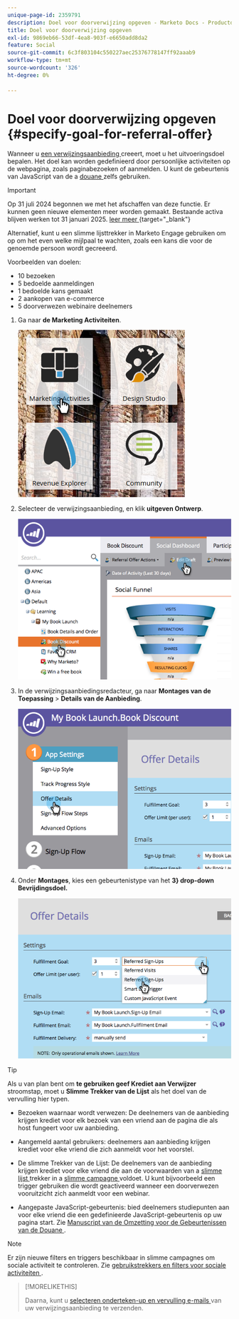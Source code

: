 ```yaml
---
unique-page-id: 2359791
description: Doel voor doorverwijzing opgeven - Marketo Docs - Productdocumentatie
title: Doel voor doorverwijzing opgeven
exl-id: 9869eb66-53df-4ea8-903f-e6650add8da2
feature: Social
source-git-commit: 6c3f803104c550227aec25376778147ff92aaab9
workflow-type: tm+mt
source-wordcount: '326'
ht-degree: 0%

---
```


# Doel voor doorverwijzing opgeven {#specify-goal-for-referral-offer}

Wanneer u [ een verwijzingsaanbieding ](/help/marketo/product-docs/demand-generation/social/referral-offers/create-a-referral-offer.md) creeert, moet u het uitvoeringsdoel bepalen. Het doel kan worden gedefinieerd door persoonlijke activiteiten op de webpagina, zoals paginabezoeken of aanmelden. U kunt de gebeurtenis van JavaScript van de a [ douane ](/help/marketo/product-docs/demand-generation/social/social-functions/conversion-script-for-custom-events.md) zelfs gebruiken.

>[!IMPORTANT]
>
>Op 31 juli 2024 begonnen we met het afschaffen van deze functie. Er kunnen geen nieuwe elementen meer worden gemaakt. Bestaande activa blijven werken tot 31 januari 2025. [ leer meer ](https://nation.marketo.com/t5/employee-blogs/marketo-engage-social-features-deprecation/ba-p/351977) {target="_blank"}

Alternatief, kunt u een slimme lijsttrekker in Marketo Engage gebruiken om op om het even welke mijlpaal te wachten, zoals een kans die voor de genoemde persoon wordt gecreeerd.

Voorbeelden van doelen:

* 10 bezoeken
* 5 bedoelde aanmeldingen
* 1 bedoelde kans gemaakt
* 2 aankopen van e-commerce
* 5 doorverwezen webinaire deelnemers

1. Ga naar **de Marketing Activiteiten**.

   ![](assets/ma.png)

1. Selecteer de verwijzingsaanbieding, en klik **uitgeven Ontwerp**.

   ![](assets/image2014-9-19-15-3a6-3a35.png)

1. In de verwijzingsaanbiedingsredacteur, ga naar **Montages van de Toepassing** > **Details van de Aanbieding**.

   ![](assets/image2014-9-19-15-3a6-3a44.png)

1. Onder **Montages**, kies een gebeurtenistype van het **3} drop-down Bevrijdingsdoel.**

   ![](assets/image2014-9-19-15-3a6-3a56.png)

>[!TIP]
>
>Als u van plan bent om **te gebruiken geef Krediet aan Verwijzer** stroomstap, moet u **Slimme Trekker van de Lijst** als het doel van de vervulling hier typen.

* Bezoeken waarnaar wordt verwezen: De deelnemers van de aanbieding krijgen krediet voor elk bezoek van een vriend aan de pagina die als host fungeert voor uw aanbieding.
* Aangemeld aantal gebruikers: deelnemers aan aanbieding krijgen krediet voor elke vriend die zich aanmeldt voor het voorstel.
* De slimme Trekker van de Lijst: De deelnemers van de aanbieding krijgen krediet voor elke vriend die aan de voorwaarden van a [ slimme lijst ](/help/marketo/product-docs/core-marketo-concepts/smart-lists-and-static-lists/understanding-smart-lists.md) trekker in a [ slimme campagne ](/help/marketo/product-docs/core-marketo-concepts/smart-campaigns/understanding-smart-campaigns.md) voldoet. U kunt bijvoorbeeld een trigger gebruiken die wordt geactiveerd wanneer een doorverwezen vooruitzicht zich aanmeldt voor een webinar.

* Aangepaste JavaScript-gebeurtenis: bied deelnemers studiepunten aan voor elke vriend die een gedefinieerde JavaScript-gebeurtenis op uw pagina start. Zie [ Manuscript van de Omzetting voor de Gebeurtenissen van de Douane ](/help/marketo/product-docs/demand-generation/social/social-functions/triggers-and-filters-for-social-activities.md).

>[!NOTE]
>
>Er zijn nieuwe filters en triggers beschikbaar in slimme campagnes om sociale activiteit te controleren. Zie [ gebruikstrekkers en filters voor sociale activiteiten ](/help/marketo/product-docs/demand-generation/social/social-functions/triggers-and-filters-for-social-activities.md).

>[!MORELIKETHIS]
>
>Daarna, kunt u [ selecteren onderteken-up en vervulling e-mails ](/help/marketo/product-docs/demand-generation/social/referral-offers/send-referral-offer-fulfillment-email.md) van uw verwijzingsaanbieding te verzenden.
